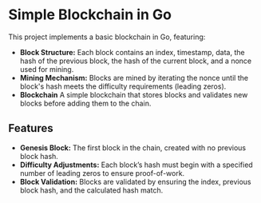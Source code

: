 # Simple Blockchain in Go
This project implements a basic blockchain in Go, featuring:

* **Block Structure:** Each block contains an index, timestamp, data, the hash of the previous block, the hash of the current block, and a nonce used for mining.
* **Mining Mechanism:** Blocks are mined by iterating the nonce until the block's hash meets the difficulty requirements (leading zeros).
* **Blockchain** A simple blockchain that stores blocks and validates new blocks before adding them to the chain.

## Features
* **Genesis Block:** The first block in the chain, created with no previous block hash.
* **Difficulty Adjustments:** Each block’s hash must begin with a specified number of leading zeros to ensure proof-of-work.
* **Block Validation:** Blocks are validated by ensuring the index, previous block hash, and the calculated hash match.
